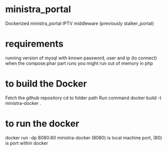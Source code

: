 # ministra_portal
Dockerized ministra_portal IPTV middleware (previously stalker_portal)

# requirements
running version of mysql with known password, user and ip (to connect)
when the compose.phar part runs you might run out of memory in php

# to build the Docker
Fetch the github repository
cd to folder path
Run command docker build -t ministra-docker .

# to run the docker
docker run -dp 8080:80 ministra-docker
(8080) is local machine port, (80) is port within docker
